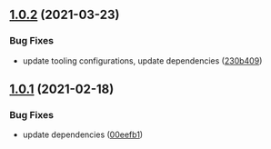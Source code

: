 ## [1.0.2](https://github.com/valverdealbo/auth-middlewares/compare/v1.0.1...v1.0.2) (2021-03-23)


### Bug Fixes

* update tooling configurations, update dependencies ([230b409](https://github.com/valverdealbo/auth-middlewares/commit/230b4092ccad31ef006a1b87ae03c8a8a1dcaa02))

## [1.0.1](https://github.com/valverdealbo/auth-middlewares/compare/v1.0.0...v1.0.1) (2021-02-18)


### Bug Fixes

* update dependencies ([00eefb1](https://github.com/valverdealbo/auth-middlewares/commit/00eefb1946b48a4cbaf2f6fbe5fdae61fba7c750))
